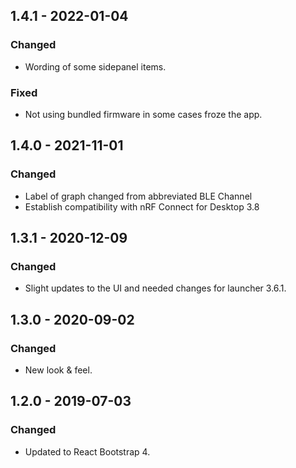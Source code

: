## 1.4.1 - 2022-01-04
### Changed
- Wording of some sidepanel items.
### Fixed
- Not using bundled firmware in some cases froze the app.

## 1.4.0 - 2021-11-01
### Changed
- Label of graph changed from abbreviated BLE Channel
- Establish compatibility with nRF Connect for Desktop 3.8

## 1.3.1 - 2020-12-09
### Changed
- Slight updates to the UI and needed changes for launcher 3.6.1.

## 1.3.0 - 2020-09-02
### Changed
- New look & feel.

## 1.2.0 - 2019-07-03
### Changed
- Updated to React Bootstrap 4.
